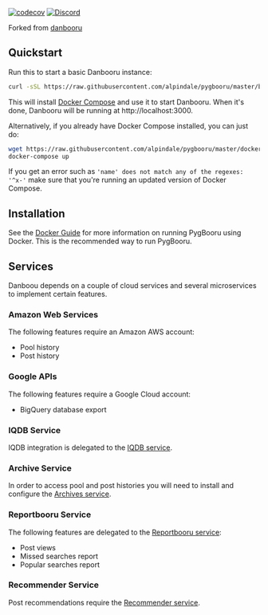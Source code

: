 [![codecov](https://codecov.io/gh/alpindale/pygbooru/branch/master/graph/badge.svg)](https://codecov.io/gh/alpindale/pygbooru) [![Discord](https://img.shields.io/discord/310432830138089472?label=Discord)](https://discord.gg/pygmalionai)


Forked from [danbooru](https://github.com/danbooru/danbooru)

## Quickstart

Run this to start a basic Danbooru instance:

```sh
curl -sSL https://raw.githubusercontent.com/alpindale/pygbooru/master/bin/pygbooru | sh
```

This will install [Docker Compose](https://docs.docker.com/compose/) and use it
to start Danbooru. When it's done, Danbooru will be running at http://localhost:3000.

Alternatively, if you already have Docker Compose installed, you can just do:

```sh
wget https://raw.githubusercontent.com/alpindale/pygbooru/master/docker-compose.yaml
docker-compose up
```

If you get an error such as `'name' does not match any of the regexes: '^x-'` make sure
that you're running an updated version of Docker Compose.

## Installation

See the [Docker Guide](https://github.com/danbooru/danbooru/wiki/Docker-Guide) for more information on running PygBooru using Docker. This is the recommended way to run PygBooru.

## Services

Danboou depends on a couple of cloud services and several microservices to
implement certain features.

### Amazon Web Services

The following features require an Amazon AWS account:

* Pool history
* Post history

### Google APIs

The following features require a Google Cloud account:

* BigQuery database export

### IQDB Service

IQDB integration is delegated to the [IQDB service](https://github.com/danbooru/iqdb).

### Archive Service

In order to access pool and post histories you will need to install and
configure the [Archives service](https://github.com/danbooru/archives).

### Reportbooru Service

The following features are delegated to the [Reportbooru service](https://github.com/danbooru/reportbooru):

* Post views
* Missed searches report
* Popular searches report

### Recommender Service

Post recommendations require the [Recommender service](https://github.com/danbooru/recommender).
